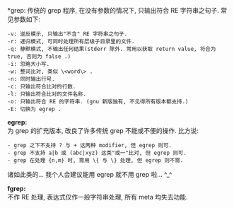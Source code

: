 *grep:
传统的 grep 程序, 在没有参数的情况下, 只输出符合 RE 字符串之句子. 常见参数如下:  

    -v: 逆反模示, 只输出"不含" RE 字符串之句子.
    -r: 递归模式, 可同时处理所有层级子目录里的文件.
    -q: 静默模式, 不输出任何结果(stderr 除外. 常用以获取 return value, 符合为 true, 否则为 false .)
    -i: 忽略大小写.
    -w: 整词比对, 类似 \<word\> .
    -n: 同时输出行号.
    -c: 只输出符合比对的行数.
    -l: 只输出符合比对的文件名称.
    -o: 只输出符合 RE 的字符串. (gnu 新版独有, 不见得所有版本都支持.)
    -E: 切换为 egrep .

**egrep:**  
为 grep 的扩充版本, 改良了许多传统 grep 不能或不便的操作. 比方说:

    - grep 之下不支持 ? 与 + 这两种 modifier, 但 egrep 则可.
    - grep 不支持 a|b 或 (abc|xyz) 这类"或一"比对, 但 egrep 则可.
    - grep 在处理 {n,m} 时, 需用 \{ 与 \} 处理, 但 egrep 则不需.
    
诸如此类的... 我个人会建议能用 egrep 就不用 grep 啦... ^_^

**fgrep:**  
不作 RE 处理, 表达式仅作一般字符串处理, 所有 meta 均失去功能.
